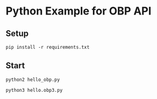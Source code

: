 Python Example for OBP API
==========================

## Setup

    pip install -r requirements.txt

## Start

    python2 hello_obp.py

    python3 hello.obp3.py
